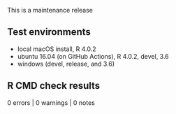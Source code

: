 This is a maintenance release

## Test environments

* local macOS install, R 4.0.2
* ubuntu 16.04 (on GitHub Actions), R 4.0.2, devel, 3.6
* windows (devel, release, and 3.6)

## R CMD check results

0 errors | 0 warnings | 0 notes
